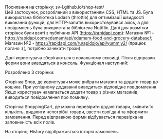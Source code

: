 Посилання на сторінку: sv-l.github.io/shop-test/ <br> Цей застосунок,
розроблений з використанням CSS, HTML та JS. Була використана бібліотека Lodash
(throttle) для оптимізації швидкості виконання функцій, для HTTP-запитів
використовувався axios, а для повідомлень була використана бібліотека Notiflix.
Дані для розмітки сторінок були взяті з публічних API (https://rapidapi.com):
Магазин №1 - https://rapidapi.com/edamam/api/edamam-food-and-grocery-database/;
Магазин №2 - https://rapidapi.com/ru/apidojo/api/yummly2/ (працює погано :((,
потрібно зачекати трохи).

Дані користувача зберігаються в локальному сховищі. Після відправки форми вони
виводяться в консоль. Функціонал наступний:

Розроблено 3 сторінки:

Сторінка Shop, де користувач може вибрати магазин та додати товар до кошика. При
успішному додаванні виводиться відповідне повідомлення. Якщо користувач
намагається додати товар з різних магазинів, виводиться повідомлення про
помилку.

Сторінка ShoppingCart, де можна перевірити додані товари, змінити їх кількість,
видалити непотрібні товари, ввести свої дані та оформити замовлення. Перед
відправкою форми відбувається перевірка на заповненість всіх полів.

На сторінці History відображається історія замовлень.
